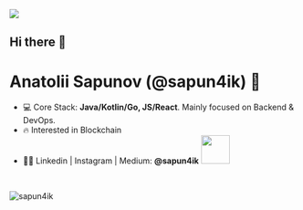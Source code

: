 ![](https://github.com/halfrost/halfrost/blob/master/icons/header_.png)

## Hi there 👋

<h1 align="left">Anatolii Sapunov (@sapun4ik) 👋</h1>

- 💻 Core Stack: **Java/Kotlin/Go, JS/React**. Mainly focused on Backend & DevOps.
- 🔥 Interested in Blockchain
- 👨‍💻 Linkedin | Instagram | Medium: **@sapun4ik** <img src="https://media.giphy.com/media/VgCDAzcKvsR6OM0uWg/giphy.gif" width="50"> 
<br />



<p>&nbsp;<img align="left" src="https://github-readme-stats.vercel.app/api?username=sapun4ik&show_icons=true&hide_title=true" alt="sapun4ik" /></p>

<!--
**sapun4ik/sapun4ik** is a ✨ _special_ ✨ repository because its `README.md` (this file) appears on your GitHub profile.

Here are some ideas to get you started:

- 🔭 I’m currently working on ...
- 🌱 I’m currently learning ...
- 👯 I’m looking to collaborate on ...
- 🤔 I’m looking for help with ...
- 💬 Ask me about ...
- 📫 How to reach me: ...
- 😄 Pronouns: ...
- ⚡ Fun fact: ...
-->
